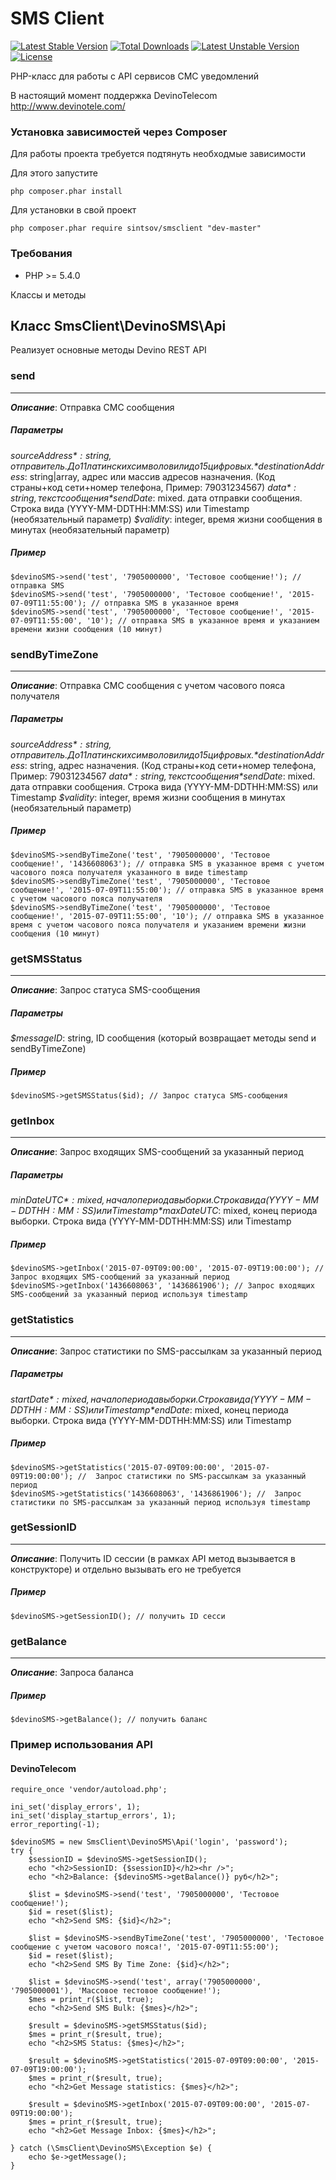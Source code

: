 # SMS Client

[![Latest Stable Version](https://poser.pugx.org/sintsov/smsclient/v/stable)](https://packagist.org/packages/sintsov/smsclient) [![Total Downloads](https://poser.pugx.org/sintsov/smsclient/downloads)](https://packagist.org/packages/sintsov/smsclient) [![Latest Unstable Version](https://poser.pugx.org/sintsov/smsclient/v/unstable)](https://packagist.org/packages/sintsov/smsclient) [![License](https://poser.pugx.org/sintsov/smsclient/license)](https://packagist.org/packages/sintsov/smsclient)

PHP-класс для работы с API сервисов СМС уведомлений

В настоящий момент поддержка DevinoTelecom http://www.devinotele.com/

### Установка зависимостей через Composer

Для работы проекта требуется подтянуть необходмые зависимости

Для этого запустите

```
php composer.phar install
```

Для установки в свой проект


```
php composer.phar require sintsov/smsclient "dev-master"
```

### Требования

* PHP >= 5.4.0

Классы и методы

Класс SmsClient\DevinoSMS\Api
-----
Реализует основные методы Devino REST API


### send
-----
_**Описание**_: Отправка СМС сообщения

##### *Параметры*

*$sourceAddress*: string, отправитель. До 11 латинских символов или до 15 цифровых.
*$destinationAddress*: string|array, адрес или массив адресов назначения. (Код страны+код сети+номер телефона, Пример: 79031234567)
*$data*: string, текст сообщения
*$sendDate*: mixed. дата отправки сообщения. Строка вида (YYYY-MM-DDTHH:MM:SS) или Timestamp (необязательный параметр)
*$validity*: integer, время жизни сообщения в минутах (необязательный параметр)

##### *Пример*

~~~
$devinoSMS->send('test', '7905000000', 'Тестовое сообщение!'); // отправка SMS
$devinoSMS->send('test', '7905000000', 'Тестовое сообщение!', '2015-07-09T11:55:00'); // отправка SMS в указанное время
$devinoSMS->send('test', '7905000000', 'Тестовое сообщение!', '2015-07-09T11:55:00', '10'); // отправка SMS в указанное время и указанием времени жизни сообщения (10 минут)
~~~

### sendByTimeZone
-----
_**Описание**_: Отправка СМС сообщения с учетом часового пояса получателя

##### *Параметры*

*$sourceAddress*: string, отправитель. До 11 латинских символов или до 15 цифровых.
*$destinationAddress*: string, адрес назначения. (Код страны+код сети+номер телефона, Пример: 79031234567
*$data*: string, текст сообщения
*$sendDate*: mixed. дата отправки сообщения. Строка вида (YYYY-MM-DDTHH:MM:SS) или Timestamp
*$validity*: integer, время жизни сообщения в минутах (необязательный параметр)

##### *Пример*

~~~
$devinoSMS->sendByTimeZone('test', '7905000000', 'Тестовое сообщение!', '1436608063'); // отправка SMS в указанное время с учетом часового пояса получателя указанного в виде timestamp
$devinoSMS->sendByTimeZone('test', '7905000000', 'Тестовое сообщение!', '2015-07-09T11:55:00'); // отправка SMS в указанное время с учетом часового пояса получателя
$devinoSMS->sendByTimeZone('test', '7905000000', 'Тестовое сообщение!', '2015-07-09T11:55:00', '10'); // отправка SMS в указанное время с учетом часового пояса получателя и указанием времени жизни сообщения (10 минут)
~~~

### getSMSStatus
-----
_**Описание**_: Запрос статуса SMS-сообщения

##### *Параметры*

*$messageID*: string, ID сообщения (который возвращает методы send и sendByTimeZone)

##### *Пример*

~~~
$devinoSMS->getSMSStatus($id); // Запрос статуса SMS-сообщения
~~~

### getInbox
-----
_**Описание**_: Запрос входящих SMS-сообщений за указанный период

##### *Параметры*

*$minDateUTC*: mixed, начало периода выборки. Строка вида (YYYY-MM-DDTHH:MM:SS) или Timestamp
*$maxDateUTC*: mixed, конец периода выборки. Строка вида (YYYY-MM-DDTHH:MM:SS) или Timestamp

##### *Пример*

~~~
$devinoSMS->getInbox('2015-07-09T09:00:00', '2015-07-09T19:00:00'); // Запрос входящих SMS-сообщений за указанный период
$devinoSMS->getInbox('1436608063', '1436861906'); // Запрос входящих SMS-сообщений за указанный период используя timestamp
~~~

### getStatistics
-----
_**Описание**_: Запрос статистики по SMS-рассылкам за указанный период

##### *Параметры*

*$startDate*: mixed, начало периода выборки. Строка вида (YYYY-MM-DDTHH:MM:SS) или Timestamp
*$endDate*: mixed, конец периода выборки. Строка вида (YYYY-MM-DDTHH:MM:SS) или Timestamp

##### *Пример*

~~~
$devinoSMS->getStatistics('2015-07-09T09:00:00', '2015-07-09T19:00:00'); //  Запрос статистики по SMS-рассылкам за указанный период
$devinoSMS->getStatistics('1436608063', '1436861906'); //  Запрос статистики по SMS-рассылкам за указанный период используя timestamp
~~~

### getSessionID
-----
_**Описание**_: Получить ID сессии (в рамках API метод вызывается в конструкторе) и отдельно вызывать его не требуется

##### *Пример*

~~~
$devinoSMS->getSessionID(); // получить ID сесси
~~~

### getBalance
-----
_**Описание**_: Запроса баланса

##### *Пример*

~~~
$devinoSMS->getBalance(); // получить баланс
~~~


### Пример использования API

#### DevinoTelecom

```
require_once 'vendor/autoload.php';

ini_set('display_errors', 1);
ini_set('display_startup_errors', 1);
error_reporting(-1);

$devinoSMS = new SmsClient\DevinoSMS\Api('login', 'password');
try {
    $sessionID = $devinoSMS->getSessionID();
    echo "<h2>SessionID: {$sessionID}</h2><hr />";
    echo "<h2>Balance: {$devinoSMS->getBalance()} руб</h2>";

    $list = $devinoSMS->send('test', '7905000000', 'Тестовое сообщение!');
    $id = reset($list);
    echo "<h2>Send SMS: {$id}</h2>";

    $list = $devinoSMS->sendByTimeZone('test', '7905000000', 'Тестовое сообщение с учетом часового пояса!', '2015-07-09T11:55:00');
    $id = reset($list);
    echo "<h2>Send SMS By Time Zone: {$id}</h2>";

    $list = $devinoSMS->send('test', array('7905000000', '7905000001'), 'Массовое тестовое сообщение!');
    $mes = print_r($list, true);
    echo "<h2>Send SMS Bulk: {$mes}</h2>";

    $result = $devinoSMS->getSMSStatus($id);
    $mes = print_r($result, true);
    echo "<h2>SMS Status: {$mes}</h2>";
    
    $result = $devinoSMS->getStatistics('2015-07-09T09:00:00', '2015-07-09T19:00:00');
    $mes = print_r($result, true);
    echo "<h2>Get Message statistics: {$mes}</h2>";
    
    $result = $devinoSMS->getInbox('2015-07-09T09:00:00', '2015-07-09T19:00:00');
    $mes = print_r($result, true);
    echo "<h2>Get Message Inbox: {$mes}</h2>";

} catch (\SmsClient\DevinoSMS\Exception $e) {
    echo $e->getMessage();
}
```

